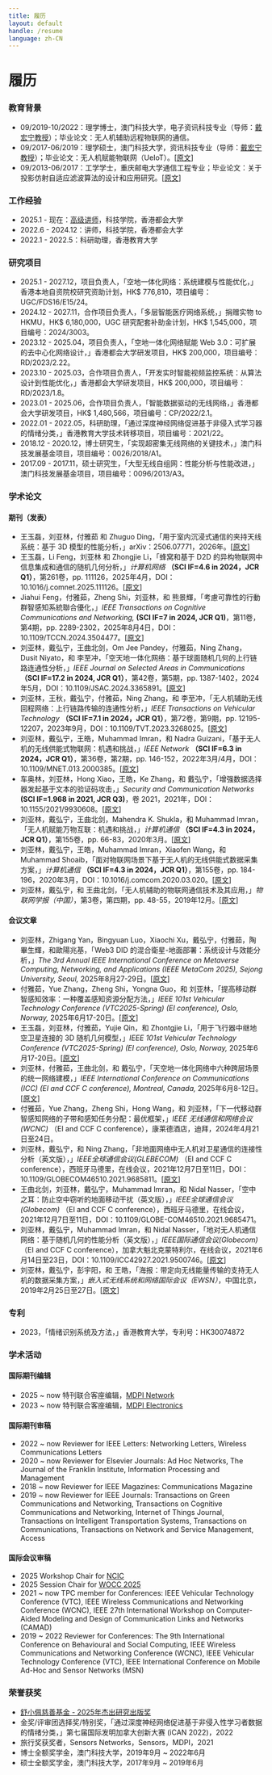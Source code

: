 ```yaml
---
title: 履历
layout: default
handle: /resume
language: zh-CN
---
```


<div class="p-5 text-center bg-image bg-research-img">
    <div class="d-flex justify-content-start align-items-end h-100">
      <div class="text-white text-left">
        <h1 class="page-title mb-3">履历</h1>
      </div>
    </div>
</div>

<div class="content-wrapper">
    <h3 class="callout">教育背景</h3>
    <ul>
        <li>
            09/2019-10/2022：理学博士，澳门科技大学，电子资讯科技专业（导师：<a href="https://www.henrylab.net/" target="_blank">戴宏宁教授</a>）；毕业论文：无人机辅助远程物联网的通信。
        </li>
        <li>
            09/2017-06/2019：理学硕士，澳门科技大学，资讯科技专业（导师：<a href="https://www.henrylab.net/" target="_blank">戴宏宁教授</a>）；毕业论文：无人机赋能物联网（UeIoT）。[<a href="https://github.com/yalin-liu/yalin-liu.github.io/blob/d82d9ad7fcb415b7500a357307ff06702e5ae261/papers/Master_Thesis.pdf" target="_blank">原文</a>]
        </li>
        <li>
            09/2013-06/2017：工学学士，重庆邮电大学通信工程专业；毕业论文：关于投影仿射自适应滤波算法的设计和应用研究。[<a href="https://github.com/yalin-liu/yalin-liu.github.io/blob/d82d9ad7fcb415b7500a357307ff06702e5ae261/papers/Bach_Thesis.pdf" target="_blank">原文</a>]
        </li>
    </ul>
    <h3 class="callout">工作经验</h3>
    <ul>
        <li>
            2025.1 - 现在：<a href="https://www.hkmu.edu.hk/st/sc/people/key-staff/staff-profile/?email=ylliu&unit=ST&po=N" target="_blank">高级讲师</a>，科技学院，香港都会大学
        </li>
        <li>
            2022.6 - 2024.12：讲师，科技学院，香港都会大学
        </li>
        <li>
            2022.1 - 2022.5：科研助理，香港教育大学
        </li>
    </ul>
    <h3 class="callout">研究项目</h3>
    <ul>
        <li>
            2025.1 - 2027.12，<span class="highlight">项目负责人</span>，「空地一体化网络：系统建模与性能优化，」香港本地自资院校研究资助计划，HK$ 776,810，项目编号：UGC/FDS16/E15/24。
        </li>
        <li>
            2024.12 - 2027.11，<span class="highlight">合作项目负责人</span>，「多层智能医疗网络系统，」捐赠实物 to HKMU，HK$ 6,180,000，UGC 研究配套补助金计划，HK$ 1,545,000，项目编号：2024/3003。
        </li>
        <li>
            2023.12 - 2025.04，<span class="highlight">项目负责人</span>，「空地一体化网络赋能 Web 3.0：可扩展的去中心化网络设计，」香港都会大学研发项目，HK$ 200,000，项目编号：RD/2023/2.22。
        </li>
        <li>
            2023.10 - 2025.03，<span class="highlight">合作项目负责人</span>，「开发实时智能视频监控系统：从算法设计到性能优化，」香港都会大学研发项目，HK$ 200,000，项目编号：RD/2023/1.8。
        </li>
        <li>
            2023.01 - 2025.06，<span class="highlight">合作项目负责人</span>，「智能数据驱动的无线网络，」香港都会大学研发项目，HK$ 1,480,566，项目编号：CP/2022/2.1。
        </li>
        <li>
            2022.01 - 2022.05，<span class="highlight">科研助理</span>，「通过深度神经网络促进基于非侵入式学习器的情绪分类，」香港教育大学技术转移项目，项目编号：2021/22。
        </li>
        <li>
            2018.12 - 2020.12，<span class="highlight">博士研究生</span>，「实现超密集无线网络的关键技术，」澳门科技发展基金项目，项目编号：0026/2018/A1。
        </li>
        <li>
            2017.09 - 2017.11，<span class="highlight">硕士研究生</span>，「大型无线自组网：性能分析与性能改进，」澳门科技发展基金项目，项目编号：0096/2013/A3。
        </li>
    </ul>
    <h3 class="callout">学术论文</h3>
    <h4>期刊（发表）</h4>
    <ul>
        <li>
            王玉磊，<span class="highlight">刘亚林</span>，付雅茹 和 Zhuguo Ding，「用于室内沉浸式通信的夹持天线系统：基于 3D 模型的性能分析，」arXiv：2506.07771，2026年。[<a href="https://arxiv.org/pdf/2506.07771" target="_blank">原文</a>]
        </li>
        <li>
            王玉磊，Li Feng，<span class="highlight">刘亚林</span> 和 Zhongjie Li，「蜂窝和基于 D2D 的异构物联网中信息集成和通信的随机几何分析，」<em>计算机网络</em> <span class="journal-meta"><strong>（SCI IF=4.6 in 2024，JCR Q1）</strong></span>，第261卷，pp. 111126，2025年4月，DOI：10.1016/j.comnet.2025.111126。[<a href="https://www.sciencedirect.com/science/article/pii/S1389128625000945" target="_blank">原文</a>]
        </li>
        <li>
            Jiahui Feng，付雅茹，Zheng Shi，<span class="highlight">刘亚林</span>，和 熊景輝，「考慮可靠性的行動群智感知系統聯合優化，」<em>IEEE Transactions on Cognitive Communications and Networking,</em> <span class="journal-meta"><strong>(SCI IF=7 in 2024, JCR Q1)</strong></span>，第11卷，第4期，pp. 2289-2302，2025年8月4日，DOI：10.1109/TCCN.2024.3504477。[<a href="https://ieeexplore.ieee.org/abstract/document/10764779" target="_blank">原文</a>]
        </li>
        <li>
            <span class="highlight">刘亚林</span>，戴弘宁，王曲北剑，Om Jee Pandey，付雅茹，Ning Zhang，Dusit Niyato，和 李至冲，「空天地一体化网络：基于球面随机几何的上行链路连通性分析，」<em>IEEE Journal on Selected Areas in Communications</em> <span class="journal-meta"><strong>（SCI IF=17.2 in 2024, JCR Q1）</strong></span>，第42卷，第5期，pp. 1387-1402，2024年5月，DOI：10.1109/JSAC.2024.3365891。[<a href="https://ieeexplore.ieee.org/document/10438999" target="_blank">原文</a>]
        </li>
        <li>
            <span class="highlight">刘亚林</span>，王秋，戴弘宁，付雅茹，Ning Zhang，和 李至冲，「无人机辅助无线回程网络：上行链路传输的连通性分析，」<em>IEEE Transactions on Vehicular Technology</em> <span class="journal-meta"><strong>（SCI IF=7.1 in 2024，JCR Q1）</strong></span>，第72卷，第9期，pp. 12195-12207，2023年9月，DOI：10.1109/TVT.2023.3268025。[<a href="https://ieeexplore.ieee.org/document/10104142" target="_blank">原文</a>]
        </li>
        <li>
            <span class="highlight">刘亚林</span>，戴弘宁，王皓，Muhammad Imran，和 Nadra Guizani，「基于无人机的无线供能式物联网：机遇和挑战，」<em>IEEE Network</em> <span class="journal-meta"><strong>（SCI IF=6.3 in 2024，JCR Q1）</strong></span>，第36卷，第2期，pp. 146-152，2022年3月/4月，DOI：10.1109/MNET.013.2000385。[<a href="https://ieeexplore.ieee.org/document/9762455" target="_blank">原文</a>]
        </li>
        <li>
            车奥林，<span class="highlight">刘亚林</span>，Hong Xiao，王皓，Ke Zhang，和 戴弘宁，「增强数据选择器发起基于文本的验证码攻击，」<em>Security and Communication Networks</em> <span class="journal-meta"><strong>(SCI IF=1.968 in 2021, JCR Q3)</strong></span>，卷 2021，2021年，DOI：10.1155/2021/9930608。[<a href="https://www.hindawi.com/journals/scn/2021/9930608/" target="_blank">原文</a>]
        </li>
        <li>
            <span class="highlight">刘亚林</span>，戴弘宁，王曲北剑，Mahendra K. Shukla，和 Muhammad Imran，「无人机赋能万物互联：机遇和挑战，」<em>计算机通信</em> <span class="journal-meta"><strong>（SCI IF=4.3 in 2024，JCR Q1）</strong></span>，第155卷，pp. 66-83，2020年3月。[<a href="https://www.sciencedirect.com/science/article/pii/S0140366419318754" target="_blank">原文</a>]
        </li>
        <li>
            <span class="highlight">刘亚林</span>，戴弘宁，王皓，Muhammad Imran，Xiaofen Wang，和 Muhammad Shoaib，「面对物联网场景下基于无人机的无线供能式数据采集方案，」<em>计算机通信</em> <span class="journal-meta"><strong>（SCI IF=4.3 in 2024，JCR Q1）</strong></span>，第155卷，pp. 184-196，2020年3月，DOI：10.1016/j.comcom.2020.03.020。[<a href="https://www.sciencedirect.com/science/article/pii/S0140366419304852" target="_blank">原文</a>]
        </li>
        <li>
            <span class="highlight">刘亚林</span>，戴弘宁，和 王曲北剑，「无人机辅助的物联网通信技术及其应用，」<em>物联网学报（中国）</em>，第3卷，第四期，pp. 48-55，2019年12月。[<a href="https://www.henrylab.net/wp-content/uploads/2020/02/UEIoT-CIoTJ19.pdf" target="_blank">原文</a>]
        </li>
    </ul>
    <h4>会议文章</h4>
    <ul>
        <li>
            <span class="highlight">刘亚林</span>，Zhigang Yan，Bingyuan Luo，Xiaochi Xu，戴弘宁，付雅茹，陶畢生輝，和歐陽兆基，「Web3 DID 的混合衛星-地面部署：系统设计与效能分析，」<em>The 3rd Annual IEEE International Conference on Metaverse Computing, Networking, and Applications (IEEE MetaCom 2025), Sejong University, Seoul,</em> 2025年8月27-29日。[<a href="https://arxiv.org/pdf/2507.02305" target="_blank">原文</a>]
        </li>
        <li>
            付雅茹，Yue Zhang，Zheng Shi，Yongna Guo，和 <span class="highlight">刘亚林</span>，「提高移动群智感知效率：一种覆盖感知资源分配方法，」<em>IEEE 101st Vehicular Technology Conference (VTC2025-Spring) (EI conference), Oslo, Norway,</em> 2025年6月17-20日。[<a href="https://arxiv.org/pdf/2503.21942" target="_blank">原文</a>]
        </li>
        <li>
            王玉磊，<span class="highlight">刘亚林</span>，付雅茹，Yujie Qin，和 Zhontgjie Li，「用于飞行器中继地空卫星连接的 3D 随机几何模型，」<em>IEEE 101st Vehicular Technology Conference (VTC2025-Spring) (EI conference), Oslo, Norway,</em> 2025年6月17-20日。[<a href="https://arxiv.org/pdf/2503.16202" target="_blank">原文</a>]
        </li>
        <li>
            <span class="highlight">刘亚林</span>，付雅茹，王曲北剑，和 戴弘宁，「天空地一体化网络中六种跨层场景的统一网络建模，」<em>IEEE International Conference on Communications (ICC) (EI and CCF C conference), Montreal, Canada,</em> 2025年6月8-12日。[<a href="https://arxiv.org/pdf/2504.21284" target="_blank">原文</a>]
        </li>
        <li>
            付雅茹，Yue Zhang，Zheng Shi，Hong Wang，和 <span class="highlight">刘亚林</span>，「下一代移动群智感知网络的子带和感知任务分配：最优框架，」<em>IEEE 无线通信和网络会议 (WCNC)</em> <span class="journal-meta">（EI and CCF C conference）</span>，康莱德酒店，迪拜，2024年4月21日至24日。
        </li>
        <li>
            <span class="highlight">刘亚林</span>，戴弘宁，和 Ning Zhang，「非地面网络中无人机对卫星通信的连接性分析（英文版），」<em>IEEE全球通信会议(GLEBECOM)</em> <span class="journal-meta">（EI and CCF C conference）</span>，西班牙马德里，在线会议，2021年12月7日至11日，DOI：10.1109/GLOBECOM46510.2021.9685811。[<a href="https://github.com/yalin-liu/yalin-liu.github.io/blob/ac92780f706900d9da2079947c9eeec5fb317105/papers/A2S%20GloCom.pdf" target="_blank">原文</a>]
        </li>
        <li>
            王曲北剑，<span class="highlight">刘亚林</span>，戴弘宁，Muhammad Imran，和 Nidal Nasser，「空中之耳：防止空中窃听的地面移动干扰（英文版），」<em>IEEE全球通信会议(Globecom)</em> <span class="journal-meta">（EI and CCF C conference）</span>，西班牙马德里，在线会议，2021年12月7日至11日，DOI：10.1109/GLOBE-COM46510.2021.9685471。
        </li>
        <li>
            <span class="highlight">刘亚林</span>，戴弘宁，Muhammad Imran，和 Nidal Nasser，「地对无人机通信网络：基于随机几何的性能分析（英文版），」<em>IEEE国际通信会议(Globecom)</em> <span class="journal-meta">（EI and CCF C conference）</span>，加拿大魁北克蒙特利尔，在线会议，2021年6月14日至23日，DOI：10.1109/ICC42927.2021.9500746。[<a href="https://github.com/yalin-liu/yalin-academic/blob/4c682e1a003864ffb4a826131beab179963baa59/papers/SGG2U.pdf" target="_blank">原文</a>]
        </li>
        <li>
            <span class="highlight">刘亚林</span>，戴弘宁，彭宇阳，和 王皓，「海报：带定向无线能量传输的支持无人机的数据采集方案，」<em>嵌入式无线系统和网络国际会议（EWSN）</em>，中国北京，2019年2月25日至27日。[<a href="https://github.com/yalin-liu/yalin-academic/blob/517ff5d24a5fa74da5a7ebe9110e15de7d988c01/papers/EWSN-liu.pdf" target="_blank">原文</a>]
        </li>
    </ul>
    <h3 class="callout">专利</h3>
    <ul>
        <li>
            2023，「情绪识别系统及方法，」香港教育大学，专利号：HK30074872
        </li>
    </ul>
    <h3 class="callout">学术活动</h3>
    <h4>国际期刊编辑</h4>
    <ul>
        <li>
            2025 ~ now 特刊联合客座编辑，<a href="https://www.mdpi.com/journal/network/special_issues/DCLNS956JH" target="_blank">MDPI Network</a>
        </li>
        <li>
            2023 ~ now 特刊联合客座编辑，<a href="https://www.mdpi.com/journal/electronics/special_issues/71DW63SS34" target="_blank">MDPI Electronics</a>
        </li>
    </ul>
    <h4>国际期刊审稿</h4>
    <ul>
        <li>
            2022 ~ now Reviewer for IEEE Letters: Networking Letters, Wireless Communications Letters
        </li>
        <li>
            2020 ~ now Reviewer for Elsevier Journals: Ad Hoc Networks, The Journal of the Franklin Institute, Information Processing and Management
        </li>
        <li>
            2018 ~ now Reviewer for IEEE Magazines: Communications Magazine
        </li>
        <li>
            2019 ~ now Reviewer for IEEE Journals: Transactions on Green Communications and Networking, Transactions on Cognitive Communications and Networking, Internet of Things Journal, Transactions on Intelligent Transportation Systems, Transactions on Communications, Transactions on Network and Service Management, Access
        </li>
    </ul>
    <h4>国际会议审稿</h4>
    <ul>
        <li>
            2025 Workshop Chair for <a href="https://www.icncic.org/workshops/" target="_blank">NCIC</a>
        </li>
        <li>
            2025 Session Chair for <a href="https://wocc.org/wocc2025/special-session/" target="_blank">WOCC 2025</a>
        </li>
        <li>
            2021 ~ now TPC member for Conferences: IEEE Vehicular Technology Conference (VTC), IEEE Wireless Communications and Networking Conference (WCNC), IEEE 27th International Workshop on Computer-Aided Modeling and Design of Communication Links and Networks (CAMAD)
        </li>
        <li>
            2019 ~ 2022 Reviewer for Conferences: The 9th International Conference on Behavioural and Social Computing, IEEE Wireless Communications and Networking Conference (WCNC), IEEE Vehicular Technology Conference (VTC), IEEE International Conference on Mobile Ad-Hoc and Sensor Networks (MSN)
        </li>
    </ul>
    <h3 class="callout">荣誉获奖</h3>
    <ul>
        <li>
            <a href="https://www.hkmu.edu.hk/news/hkmu-holds-annual-award-presentation-ceremony-to-recognise-staffs-outstanding-achievements-and-long-service/" target="_blank">舒小佩慈善基金 - 2025年杰出研究出版奖</a>
        </li>
        <li>
            金奖/评审团选择奖/特别奖，「通过深度神经网络促进基于非侵入性学习者数据的情绪分类，」第七届国际发明加拿大创新大赛 (iCAN 2022)，2022
        </li>
        <li>
            旅行奖获奖者，Sensors Networks，Sensors，MDPI，2021
        </li>
        <li>
            博士全额奖学金，澳门科技大学，2019年9月 ~ 2022年6月
        </li>
        <li>
            硕士全额奖学金，澳门科技大学，2017年9月 ~ 2019年6月
        </li>
    </ul>
</div>